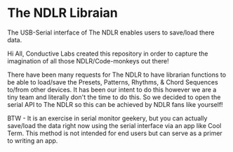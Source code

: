 # The NDLR Libraian
 The USB-Serial interface of The NDLR enables users to save/load there data.
 
Hi All,
Conductive Labs created this repository in order to capture the imagination of all those NDLR/Code-monkeys out there!

There have been many requests for The NDLR to have librarian functions to be able to load/save the Presets, Patterns, Rhythms, & Chord Sequences to/from other devices. It has been our intent to do this however we are a tiny team and literally don't the time to do this.  So we decided to open the serial API to The NDLR so this can be achieved by NDLR fans like yourself!

BTW - It is an exercise in serial monitor geekery, but you can actually save/load the data right now using the serial interface via an app like Cool Term.  This method is not intended for end users but can serve as a primer to writing an app.
